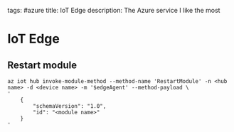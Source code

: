 tags: #azure
title: IoT Edge
description: The Azure service I like the most

IoT Edge
========

Restart module
--------------

    az iot hub invoke-module-method --method-name 'RestartModule' -n <hub name> -d <device name> -m '$edgeAgent' --method-payload \
    '
        {
            "schemaVersion": "1.0",
            "id": "<module name>"
        }
    '
